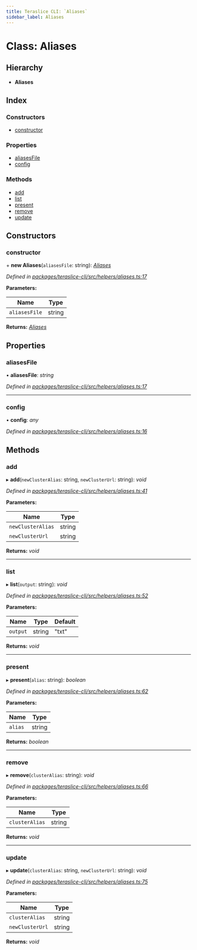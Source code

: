 ```yaml
---
title: Teraslice CLI: `Aliases`
sidebar_label: Aliases
---
```


# Class: Aliases

## Hierarchy

* **Aliases**

## Index

### Constructors

* [constructor](aliases.md#constructor)

### Properties

* [aliasesFile](aliases.md#aliasesfile)
* [config](aliases.md#config)

### Methods

* [add](aliases.md#add)
* [list](aliases.md#list)
* [present](aliases.md#present)
* [remove](aliases.md#remove)
* [update](aliases.md#update)

## Constructors

###  constructor

\+ **new Aliases**(`aliasesFile`: string): *[Aliases](aliases.md)*

*Defined in [packages/teraslice-cli/src/helpers/aliases.ts:17](https://github.com/terascope/teraslice/blob/78714a985/packages/teraslice-cli/src/helpers/aliases.ts#L17)*

**Parameters:**

Name | Type |
------ | ------ |
`aliasesFile` | string |

**Returns:** *[Aliases](aliases.md)*

## Properties

###  aliasesFile

• **aliasesFile**: *string*

*Defined in [packages/teraslice-cli/src/helpers/aliases.ts:17](https://github.com/terascope/teraslice/blob/78714a985/packages/teraslice-cli/src/helpers/aliases.ts#L17)*

___

###  config

• **config**: *any*

*Defined in [packages/teraslice-cli/src/helpers/aliases.ts:16](https://github.com/terascope/teraslice/blob/78714a985/packages/teraslice-cli/src/helpers/aliases.ts#L16)*

## Methods

###  add

▸ **add**(`newClusterAlias`: string, `newClusterUrl`: string): *void*

*Defined in [packages/teraslice-cli/src/helpers/aliases.ts:41](https://github.com/terascope/teraslice/blob/78714a985/packages/teraslice-cli/src/helpers/aliases.ts#L41)*

**Parameters:**

Name | Type |
------ | ------ |
`newClusterAlias` | string |
`newClusterUrl` | string |

**Returns:** *void*

___

###  list

▸ **list**(`output`: string): *void*

*Defined in [packages/teraslice-cli/src/helpers/aliases.ts:52](https://github.com/terascope/teraslice/blob/78714a985/packages/teraslice-cli/src/helpers/aliases.ts#L52)*

**Parameters:**

Name | Type | Default |
------ | ------ | ------ |
`output` | string | "txt" |

**Returns:** *void*

___

###  present

▸ **present**(`alias`: string): *boolean*

*Defined in [packages/teraslice-cli/src/helpers/aliases.ts:62](https://github.com/terascope/teraslice/blob/78714a985/packages/teraslice-cli/src/helpers/aliases.ts#L62)*

**Parameters:**

Name | Type |
------ | ------ |
`alias` | string |

**Returns:** *boolean*

___

###  remove

▸ **remove**(`clusterAlias`: string): *void*

*Defined in [packages/teraslice-cli/src/helpers/aliases.ts:66](https://github.com/terascope/teraslice/blob/78714a985/packages/teraslice-cli/src/helpers/aliases.ts#L66)*

**Parameters:**

Name | Type |
------ | ------ |
`clusterAlias` | string |

**Returns:** *void*

___

###  update

▸ **update**(`clusterAlias`: string, `newClusterUrl`: string): *void*

*Defined in [packages/teraslice-cli/src/helpers/aliases.ts:75](https://github.com/terascope/teraslice/blob/78714a985/packages/teraslice-cli/src/helpers/aliases.ts#L75)*

**Parameters:**

Name | Type |
------ | ------ |
`clusterAlias` | string |
`newClusterUrl` | string |

**Returns:** *void*
